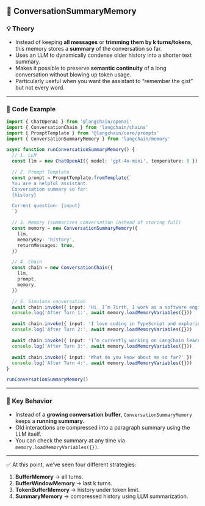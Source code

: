 ## 🔹 ConversationSummaryMemory

### 💡 Theory

- Instead of keeping **all messages** or **trimming them by k turns/tokens**, this memory stores a **summary** of the conversation so far.
- Uses an LLM to dynamically condense older history into a shorter text summary.
- Makes it possible to preserve **semantic continuity** of a long conversation without blowing up token usage.
- Particularly useful when you want the assistant to “remember the gist” but not every word.

---

### 🔹 Code Example

```ts
import { ChatOpenAI } from '@langchain/openai'
import { ConversationChain } from 'langchain/chains'
import { PromptTemplate } from '@langchain/core/prompts'
import { ConversationSummaryMemory } from 'langchain/memory'

async function runConversationSummaryMemory() {
  // 1. LLM
  const llm = new ChatOpenAI({ model: 'gpt-4o-mini', temperature: 0 })

  // 2. Prompt Template
  const prompt = PromptTemplate.fromTemplate(`
  You are a helpful assistant.
  Conversation summary so far:
  {history}

  Current question: {input}
  `)

  // 3. Memory (summarizes conversation instead of storing full)
  const memory = new ConversationSummaryMemory({
    llm,
    memoryKey: 'history',
    returnMessages: true,
  })

  // 4. Chain
  const chain = new ConversationChain({
    llm,
    prompt,
    memory,
  })

  // 5. Simulate conversation
  await chain.invoke({ input: 'Hi, I’m Tirth, I work as a software engineer.' })
  console.log('After Turn 1:', await memory.loadMemoryVariables({}))

  await chain.invoke({ input: 'I love coding in TypeScript and exploring GenAI.' })
  console.log('After Turn 2:', await memory.loadMemoryVariables({}))

  await chain.invoke({ input: 'I’m currently working on LangChain learning roadmap.' })
  console.log('After Turn 3:', await memory.loadMemoryVariables({}))

  await chain.invoke({ input: 'What do you know about me so far?' })
  console.log('After Turn 4:', await memory.loadMemoryVariables({}))
}

runConversationSummaryMemory()
```

---

### 🔹 Key Behavior

- Instead of a **growing conversation buffer**, `ConversationSummaryMemory` keeps a **running summary**.
- Old interactions are compressed into a paragraph summary using the LLM itself.
- You can check the summary at any time via `memory.loadMemoryVariables({})`.

---

✅ At this point, we’ve seen four different strategies:

1. **BufferMemory** → all turns.
2. **BufferWindowMemory** → last k turns.
3. **TokenBufferMemory** → history under token limit.
4. **SummaryMemory** → compressed history using LLM summarization.
